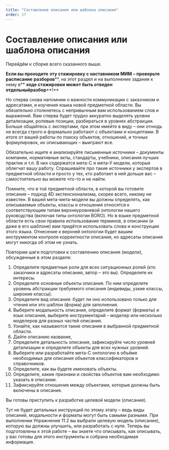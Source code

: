 ```yaml
---
title: "Составление описания или шаблона описания"
order: 17
---
```


# Составление описания или шаблона описания

Перейдём к сборке всего сказанного выше.

**Если вы проходите** **эту стажировку с наставником МИМ** **– проверьте расписание** **разборов****, на этот раздел и на выполнение задания к нему в** **ходе стажировки** **может быть отведен отдельн****ый****разбор****!**

Но сперва снова напомним о важности коммуникации с заказчиком и адресатами, и изучения языка новой предметной области. Вы обязательно столкнетесь с непривычным вам использованием слов и выражений. Вам сперва будет трудно аккуратно выделять уровни детализации, ролевые позиции, разбираться в уровнях абстракции. Больше общайтесь с экспертами, при этом имейте в виду – они отнюдь не всегда строго и формально работают с объектами и концептами. В итоге от вашей работы по поиску объектов, отношений, и точных формулировок, их описывающих – выиграют все.

Обязательно ищите и анализируйте письменные источники – документы компании, нормативные акты, стандарты, учебники, описания лучших практик и т.п. В них содержатся мета-С и мета-У модели, которые облегчат вашу работу. Спрашивайте про такие источники у экспертов в предметной области и просто у тех, кто работает в ней дольше вас – самостоятельно вы можете что-то и не найти.

Помните, что в той предметной области, в которой вы готовите описание – подход 4D экстенсионализма, скорее всего, никому не известен. В вашей мета-мета-модели вы должны определять, как описываемые объекты, классы и отношения относятся к соответствующим типам верхнеуровневой онтологии нашего руководства (включая типы онтологии BORO). Но в языке предметной области есть свои правила использования терминов, в описании (и даже в его шаблоне) вам придётся использовать слова и конструкции этого языка. Отнесение к верхней онтологии будет вашим инструментом контроля корректности описания, но адресаты описания могут никогда об этом не узнать.

Повторим шаги подготовки к составлению описания (модели), обсужденные в этом разделе:

1. Определите предметные роли для всех ситуационных ролей (кто заказчики и адресаты описания, автор – это вы). Определите их интересы.
2. Определите основные объекты описания. По ним определите уровень абстракции требуемого описания (индивиды, узкие классы, широкие классы).
3. Определите вид описания: будет ли оно использовано только для чтения или это шаблон (форма) для заполнения.
4. Выберите модальность описания, определите формат (форматы) и язык описания, выберите инструментарий – моделер или несколько моделеров для разных частей описания.
5. Узнайте, как называются такие описания в выбранной предметной области.
6. Дайте описанию название,
7. Определите детальность описания, зафиксируйте число уровней детализации и определите объекты для всех нужных уровней.
8. Выберите или разработайте мета-С онтологию в объёме необходимых для описания объектов классификаторов и справочников.
9. Определите, как вы будете именовать объекты.
10. Определите, какие признаки и свойства объектов вам необходимо указать в описании.
11. Зафиксируйте отношения между объектами, которые должны быть включены в описание.

Вы готовы приступить к разработке целевой модели (описания).

Тут не будет детальных инструкций по этому этапу – ведь виды описаний, модальности и форматы могут быть самыми разными. При выполнении Упражнения 11.2 вы выбрали целевую модель (описание), которую вы должны улучшить, или разработать с нуля. Теперь вы подготовлены к этой работе – вы знаете что описывать, как описывать, у вас готовы для этого инструменты и собрана необходимая информация.